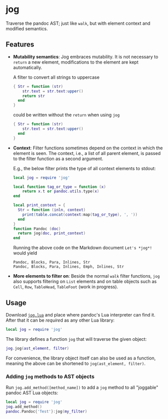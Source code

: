 jog
===

Traverse the pandoc AST; just like `walk`, but with element
context and modified semantics.

Features
--------

- **Mutability semantics**: Jog embraces mutability. It is not
  necessary to `return` a new element, modifications to the
  element are kept automatically.

  A filter to convert all strings to uppercase

  ``` lua
  { Str = function (str)
      str.text = str.text:upper()
      return str
    end
  }
  ```

  could be written without the `return` when using `jog`

  ``` lua
  { Str = function (str)
      str.text = str.text:upper()
    end
  }
  ```

- **Context**: Filter functions sometimes depend on the context in
  which the element is seen. The context, i.e., a list of all
  parent element, is passed to the filter function as a second
  argument.

  E.g., the below filter prints the type of all context elements
  to stdout:

  ``` lua
  local jog = require 'jog'

  local function tag_or_type = function (x)
      return x.t or pandoc.utils.type(x)
  end

  local print_context = {
    Str = function (inln, context)
      print(table.concat(context:map(tag_or_type), ', '))
    end
  }
  function Pandoc (doc)
    return jog(doc, print_context)
  end
  ```

  Running the above code on the Markdown document `Let's *jog*!`
  would yield

  ```
  Pandoc, Blocks, Para, Inlines, Str
  Pandoc, Blocks, Para, Inlines, Emph, Inlines, Str
  ```

- **More elements to filter on**: Beside the normal `walk` filter
  functions, `jog` also supports filtering on `List` elements and
  on table objects such as `Cell`, `Row`, `TableHead`, `TableFoot`
  (work in progress).

Usage
-----

Download [`jog.lua`][joglua] and place where pandoc's Lua
interpreter can find it. After that it can be *require*d as any
other Lua library:

``` lua
local jog = require 'jog'
```

The library defines a function `jog` that will traverse the given object:

``` lua
jog.jog(ast_element, filter)
```

For convenience, the library object itself can also be used as a
function, meaning the above can be shortened to `jog(ast_element,
filter)`.

### Adding `jog` methods to AST objects

Run `jog.add_method([method_name])` to add a `jog` method to all
"joggable" pandoc AST Lua objects:

``` lua
local jog = require 'jog'
jog.add_method()
pandoc.Pandoc{'Test'}:jog(my_filter)
```

[joglua]: https://raw.githubusercontent.com/tarleb/jog/main/jog.lua

